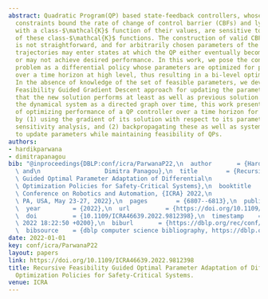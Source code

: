 ```yaml
---
abstract: Quadratic Program(QP) based state-feedback controllers, whose inequality
  constraints bound the rate of change of control barrier (CBFs) and lyapunov function
  with a class-$\mathcal{K}$ function of their values, are sensitive to the parameters
  of these class-$\mathcal{K}$ functions. The construction of valid CBFs, however,
  is not straightforward, and for arbitrarily chosen parameters of the QP, the system
  trajectories may enter states at which the QP either eventually becomes infeasible,
  or may not achieve desired performance. In this work, we pose the control synthesis
  problem as a differential policy whose parameters are optimized for performance
  over a time horizon at high level, thus resulting in a bi-level optimization routine.
  In the absence of knowledge of the set of feasible parameters, we develop a Recursive
  Feasibility Guided Gradient Descent approach for updating the parameters of QP so
  that the new solution performs at least as well as previous solution. By considering
  the dynamical system as a directed graph over time, this work presents a novel way
  of optimizing performance of a QP controller over a time horizon for multiple CBFs
  by (1) using the gradient of its solution with respect to its parameters by employing
  sensitivity analysis, and (2) backpropagating these as well as system dynamics gradients
  to update parameters while maintaining feasibility of QPs.
authors:
- hardikparwana
- dimitrapanagou
bib: "@inproceedings{DBLP:conf/icra/ParwanaP22,\n  author       = {Hardik Parwana\
  \ and\n                  Dimitra Panagou},\n  title        = {Recursive Feasibility\
  \ Guided Optimal Parameter Adaptation of Differential\n                  Convex\
  \ Optimization Policies for Safety-Critical Systems},\n  booktitle    = {2022 International\
  \ Conference on Robotics and Automation, {ICRA} 2022,\n                  Philadelphia,\
  \ PA, USA, May 23-27, 2022},\n  pages        = {6807--6813},\n  publisher    = {{IEEE}},\n\
  \  year         = {2022},\n  url          = {https://doi.org/10.1109/ICRA46639.2022.9812398},\n\
  \  doi          = {10.1109/ICRA46639.2022.9812398},\n  timestamp    = {Wed, 20 Jul\
  \ 2022 18:22:50 +0200},\n  biburl       = {https://dblp.org/rec/conf/icra/ParwanaP22.bib},\n\
  \  bibsource    = {dblp computer science bibliography, https://dblp.org}\n}"
date: 2022-01-01
key: conf/icra/ParwanaP22
layout: papers
link: https://doi.org/10.1109/ICRA46639.2022.9812398
title: Recursive Feasibility Guided Optimal Parameter Adaptation of Differential Convex
  Optimization Policies for Safety-Critical Systems.
venue: ICRA
---
```

